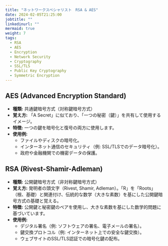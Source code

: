 ```yaml
---
title: "ネットワークスペシャリスト　RSA & AES"
date: 2024-02-05T21:25:00
jobtitle: ""
linkedinurl: ""
mermaid: true
weight: 7
tags:
  - RSA
  - AES
  - Encryption
  - Network Security
  - Cryptography
  - SSL/TLS
  - Public Key Cryptography
  - Symmetric Encryption
---
```


## AES (Advanced Encryption Standard)

- **種類:** 共通鍵暗号方式（対称鍵暗号方式）
- **覚え方:** 「A Secret」に似ており、「一つの秘密（鍵）」を共有して使用するイメージ。
- **特徴:** 一つの鍵を暗号化と復号の両方に使用します。
- **使用例:**
  - ファイルやディスクの暗号化。
  - インターネット通信のセキュリティ（例: SSL/TLSでのデータ暗号化）。
  - 政府や金融機関での機密データの保護。

## RSA (Rivest-Shamir-Adleman)

- **種類:** 公開鍵暗号方式（非対称鍵暗号方式）
- **覚え方:** 発明者の頭文字（Rivest, Shamir, Adleman）。「R」を「Roots」（根、基礎）と関連付け、伝統的な数学（大きな素数）を基にした公開鍵暗号方式の基礎と覚える。
- **特徴:** 公開鍵と秘密鍵のペアを使用し、大きな素数を基にした数学的問題に基づいています。
- **使用例:**
  - デジタル署名（例: ソフトウェアの署名、電子メールの署名）。
  - 鍵交換プロトコル（例: インターネット上での安全な鍵交換）。
  - ウェブサイトのSSL/TLS認証での暗号化鍵の配布。
